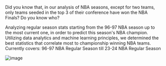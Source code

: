 Did you know that, in our analysis of NBA seasons, except for two teams, only teams seeded in the top 3 of their conference have won the NBA Finals? Do you know who?

Analyzing regular season stats starting from the 96-97 NBA season up to the most current one, in order to predict this season's NBA champion. Utilizing data analytics and machine learning principles, we determined the best statistics that correlate most to championship winning NBA teams.
Currently covers: 96-97 NBA Regular Season till 23-24 NBA Regular Season

![image](https://github.com/user-attachments/assets/8ecd2993-52e4-4dd4-a56a-c17cfcc254ea)
